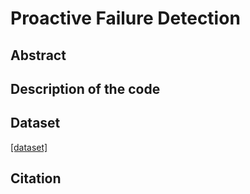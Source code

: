 # Proactive Failure Detection

## Abstract

## Description of the code

## Dataset
[\[dataset\]](https://www.kaggle.com/datasets/yuliangma/proactive-failure-prediction)

## Citation

